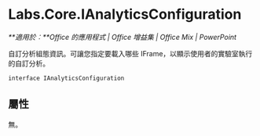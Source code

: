 
# <a name="labs.core.ianalyticsconfiguration"></a>Labs.Core.IAnalyticsConfiguration

 _**適用於︰**Office 的應用程式 | Office 增益集 | Office Mix | PowerPoint_

自訂分析組態資訊。可讓您指定要載入哪些 IFrame，以顯示使用者的實驗室執行的自訂分析。

```
interface IAnalyticsConfiguration
```


## <a name="properties"></a>屬性

無。

